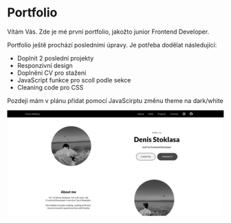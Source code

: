 <h1>Portfolio</h1>
<p>Vítám Vás. Zde je mé první portfolio, jakožto junior Frontend Developer.</p>
<p>Portfolio ještě prochází posledními úpravy. Je potřeba dodělat následující:</p>
<ul>
  <li>Doplnit 2 poslední projekty</li>
  <li>Responzivní design</li>
  <li>Doplnění CV pro stažení</li>
  <li>JavaScript funkce pro scoll podle sekce</li>
  <li>Cleaning code pro CSS</li>
</ul>
<p>Pozdeji mám v plánu přidat pomocí JavaScirptu změnu theme na dark/white </p>
<img src="/assets/imgs/screen-portfolio.jpg">
